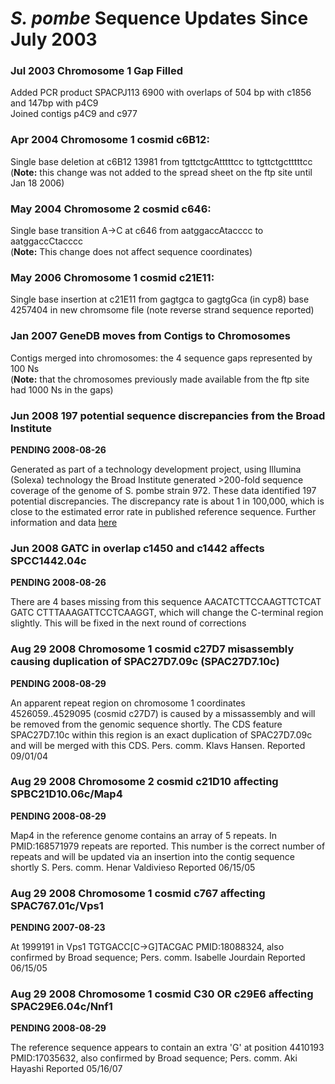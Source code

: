 # *S. pombe* Sequence Updates Since July 2003


### Jul 2003 Chromosome 1 Gap Filled

Added PCR product SPACPJ113 6900 with overlaps of 504 bp with c1856 and
147bp with p4C9\
Joined contigs p4C9 and c977



### Apr 2004 Chromosome 1 cosmid c6B12:

Single base deletion at c6B12 13981 from tgttctgcAtttttcc to
tgttctgctttttcc\
(**Note:** this change was not added to the spread sheet on the ftp site
until Jan 18 2006)

###

### May 2004 Chromosome 2 cosmid c646:

Single base transition A-&gt;C at c646 from aatggaccAtacccc to
aatggaccCtacccc\
(**Note:** This change does not affect sequence coordinates)



### May 2006 Chromosome 1 cosmid c21E11:

Single base insertion at c21E11 from gagtgca to gagtgGca (in cyp8) base
4257404 in new chromsome file (note reverse strand sequence reported)



### Jan 2007 GeneDB moves from Contigs to Chromosomes

Contigs merged into chromosomes: the 4 sequence gaps represented by 100
Ns\
(**Note:** that the chromosomes previously made available from the ftp
site had 1000 Ns in the gaps)



### Jun 2008 197 potential sequence discrepancies from the Broad Institute

**PENDING 2008-08-26**

Generated as part of a technology development project, using Illumina
(Solexa) technology the Broad Institute generated &gt;200-fold sequence
coverage of the genome of S. pombe strain 972. These data identified 197
potential discrepancies. The discrepancy rate is about 1 in 100,000,
which is close to the estimated error rate in published reference
sequence. Further information and data
[here](/status/sequence-updates-pending)



### Jun 2008 GATC in overlap c1450 and c1442 affects SPCC1442.04c

**PENDING 2008-08-26**

There are 4 bases missing from this sequence AACATCTTCCAAGTTCTCAT GATC
CTTTAAAGATTCCTCAAGGT, which will change the C-terminal region slightly.
This will be fixed in the next round of corrections



### Aug 29 2008 Chromosome 1 cosmid c27D7 misassembly causing duplication of SPAC27D7.09c (SPAC27D7.10c)

**PENDING 2008-08-29**

An apparent repeat region on chromosome 1 coordinates 4526059..4529095
(cosmid c27D7) is caused by a missassembly and will be removed from the
genomic sequence shortly. The CDS feature SPAC27D7.10c within this
region is an exact duplication of SPAC27D7.09c and will be merged with
this CDS. Pers. comm. Klavs Hansen. Reported 09/01/04



### Aug 29 2008 Chromosome 2 cosmid c21D10 affecting SPBC21D10.06c/Map4

**PENDING 2008-08-29**

Map4 in the reference genome contains an array of 5 repeats. In
PMID:168571979 repeats are reported. This number is the correct number
of repeats and will be updated via an insertion into the contig sequence
shortly S. Pers. comm. Henar Valdivieso Reported 06/15/05



### Aug 29 2008 Chromosome 1 cosmid c767 affecting SPAC767.01c/Vps1

**PENDING 2007-08-23**

At 1999191 in Vps1 TGTGACC\[C-&gt;G\]TACGAC PMID:18088324, also
confirmed by Broad sequence; Pers. comm. Isabelle Jourdain Reported
06/15/05



### Aug 29 2008 Chromosome 1 cosmid C30 OR c29E6 affecting SPAC29E6.04c/Nnf1

**PENDING 2008-08-29**

The reference sequence appears to contain an extra 'G' at position
4410193 PMID:17035632, also confirmed by Broad sequence; Pers. comm. Aki
Hayashi Reported 05/16/07
